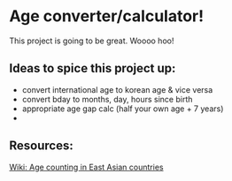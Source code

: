 # Age converter/calculator!

This project is going to be great. Woooo hoo!

## Ideas to spice this project up:

- convert international age to korean age & vice versa
- convert bday to months, day, hours since birth
- appropriate age gap calc (half your own age + 7 years)
-

## Resources:

[Wiki: Age counting in East Asian countries](https://en.wikipedia.org/wiki/East_Asian_age_reckoning)
